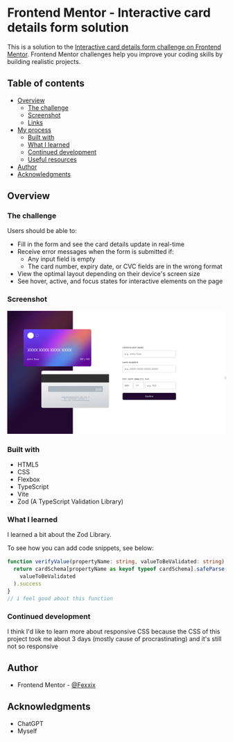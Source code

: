 # Frontend Mentor - Interactive card details form solution

This is a solution to the [Interactive card details form challenge on Frontend Mentor](https://www.frontendmentor.io/challenges/interactive-card-details-form-XpS8cKZDWw). Frontend Mentor challenges help you improve your coding skills by building realistic projects. 

## Table of contents

- [Overview](#overview)
  - [The challenge](#the-challenge)
  - [Screenshot](#screenshot)
  - [Links](#links)
- [My process](#my-process)
  - [Built with](#built-with)
  - [What I learned](#what-i-learned)
  - [Continued development](#continued-development)
  - [Useful resources](#useful-resources)
- [Author](#author)
- [Acknowledgments](#acknowledgments)


## Overview

### The challenge

Users should be able to:

- Fill in the form and see the card details update in real-time
- Receive error messages when the form is submitted if:
  - Any input field is empty
  - The card number, expiry date, or CVC fields are in the wrong format
- View the optimal layout depending on their device's screen size
- See hover, active, and focus states for interactive elements on the page

### Screenshot

![](./screenshot.png)

### Built with

- HTML5
- CSS
- Flexbox
- TypeScript
- Vite
- Zod (A TypeScript Validation Library)


### What I learned

I learned a bit about the Zod Library.

To see how you can add code snippets, see below:

```ts
function verifyValue(propertyName: string, valueToBeValidated: string) {
  return cardSchema[propertyName as keyof typeof cardSchema].safeParse(
    valueToBeValidated
  ).success
} 
// i feel good about this function
```

### Continued development

I think I'd like to learn more about responsive CSS because the CSS of this project took me about 3 days (mostly cause of procrastinating) and it's still not so responsive

## Author

- Frontend Mentor - [@Fexxix](https://www.frontendmentor.io/profile/Fexxix)

## Acknowledgments

- ChatGPT
- Myself
